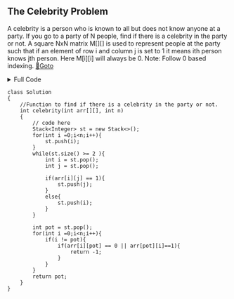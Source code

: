## The Celebrity Problem
A celebrity is a person who is known to all but does not know anyone at a party. If you go to a party of N people, find if there is a celebrity in the party or not.
A square NxN matrix M[][] is used to represent people at the party such that if an element of row i and column j  is set to 1 it means ith person knows jth person. Here M[i][i] will always be 0.
Note: Follow 0 based indexing.  [🔗Goto](https://practice.geeksforgeeks.org/problems/the-celebrity-problem/1/?page=2&difficulty[]=1&status[]=unsolved&company[]=Amazon&company[]=Infosys&sortBy=submissions#) 

<details>
<summary>Full Code</summary>

```
import java.io.*;
import java.util.*; 

class GFG{
    public static void main(String args[]) throws IOException { 
        Scanner sc = new Scanner(System.in);
        int t = sc.nextInt();
        while(t>0)
        {
            int N = sc.nextInt();
            int M[][] = new int[N][N];
            for(int i=0; i<N; i++)
            {
                for(int j=0; j<N; j++)
                {
                    M[i][j] = sc.nextInt();
                }
            }
            System.out.println(new Solution().celebrity(M,N));
            t--;
        }
    } 
}
```
</details>

```
class Solution
{ 
    //Function to find if there is a celebrity in the party or not.
    int celebrity(int arr[][], int n)
    {
    	// code here 
    	Stack<Integer> st = new Stack<>();
    	for(int i =0;i<n;i++){
    	    st.push(i);
    	}
    	while(st.size() >= 2 ){
    	    int i = st.pop();
    	    int j = st.pop();
    	    
    	    if(arr[i][j] == 1){
    	        st.push(j);
    	    }
    	    else{
    	        st.push(i);
    	    }
    	}
    	
    	int pot = st.pop();
    	for(int i =0;i<n;i++){
    	    if(i != pot){
    	        if(arr[i][pot] == 0 || arr[pot][i]==1){
    	            return -1;
    	        }
    	    }
    	}
    	return pot;
    }
}
```